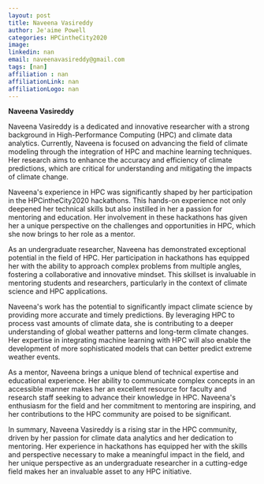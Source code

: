 ```yaml
---
layout: post
title: Naveena Vasireddy
author: Je'aime Powell
categories: HPCintheCity2020
image: 
linkedin: nan
email: naveenavasireddy@gmail.com
tags: [nan]
affiliation : nan 
affiliationLink: nan
affiliationLogo: nan                      
---
```


**Naveena Vasireddy**
 
 Naveena Vasireddy is a dedicated and innovative researcher with a strong background in High-Performance Computing (HPC) and climate data analytics. Currently, Naveena is focused on advancing the field of climate modeling through the integration of HPC and machine learning techniques. Her research aims to enhance the accuracy and efficiency of climate predictions, which are critical for understanding and mitigating the impacts of climate change.
 
 Naveena's experience in HPC was significantly shaped by her participation in the HPCintheCity2020 hackathons. This hands-on experience not only deepened her technical skills but also instilled in her a passion for mentoring and education. Her involvement in these hackathons has given her a unique perspective on the challenges and opportunities in HPC, which she now brings to her role as a mentor.
 
 As an undergraduate researcher, Naveena has demonstrated exceptional potential in the field of HPC. Her participation in hackathons has equipped her with the ability to approach complex problems from multiple angles, fostering a collaborative and innovative mindset. This skillset is invaluable in mentoring students and researchers, particularly in the context of climate science and HPC applications.
 
 Naveena's work has the potential to significantly impact climate science by providing more accurate and timely predictions. By leveraging HPC to process vast amounts of climate data, she is contributing to a deeper understanding of global weather patterns and long-term climate changes. Her expertise in integrating machine learning with HPC will also enable the development of more sophisticated models that can better predict extreme weather events.
 
 As a mentor, Naveena brings a unique blend of technical expertise and educational experience. Her ability to communicate complex concepts in an accessible manner makes her an excellent resource for faculty and research staff seeking to advance their knowledge in HPC. Naveena's enthusiasm for the field and her commitment to mentoring are inspiring, and her contributions to the HPC community are poised to be significant.
 
 In summary, Naveena Vasireddy is a rising star in the HPC community, driven by her passion for climate data analytics and her dedication to mentoring. Her experience in hackathons has equipped her with the skills and perspective necessary to make a meaningful impact in the field, and her unique perspective as an undergraduate researcher in a cutting-edge field makes her an invaluable asset to any HPC initiative.  
                    
